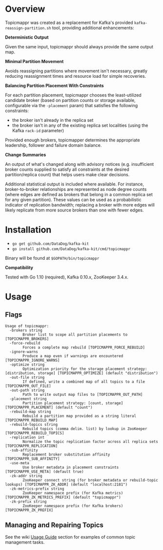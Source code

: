# Overview
Topicmappr was created as a replacement for Kafka's provided `kafka-reassign-partition.sh` tool, providing additional enhancements:

**Deterministic Output**

Given the same input, topicmappr should always provide the same output map.

**Minimal Partition Movement**

Avoids reassigning partitions where movement isn't necessary, greatly reducing reassignment times and resource load for simple recoveries.

**Balancing Partition Placement With Constraints**

For each partition placement, topicmappr chooses the least-utilized candidate broker (based on partition counts or storage available, configurable via the `-placement` param) that satisfies the following constraints:

- the broker isn't already in the replica set
- the broker isn't in any of the existing replica set localities (using the Kafka `rack-id` parameter)

Provided enough brokers, topicmapper determines the appropriate leadership, follower and failure domain balance.

**Change Summaries**

An output of what's changed along with advisory notices (e.g. insufficient broker counts supplied to satisfy all constraints at the desired partition/replica count) that helps users make clear decisions.

Additional statistical output is included where available. For instance, broker-to-broker relationships are represented as node degree counts (where edges are defined as brokers that belong in a common replica set for any given partition). These values can be used as a probabilistic indicator of replication bandwidth; replacing a broker with more edges will likely replicate from more source brokers than one with fewer edges.

# Installation
- `go get github.com/DataDog/kafka-kit`
- `go install github.com/DataDog/kafka-kit/cmd/topicmappr`

Binary will be found at `$GOPATH/bin/topicmappr`

**Compatibility**

Tested with Go 1.10 (required), Kafka 0.10.x, ZooKeeper 3.4.x.

# Usage

## Flags

```
Usage of topicmappr:
  -brokers string
    	Broker list to scope all partition placements to [TOPICMAPPR_BROKERS]
  -force-rebuild
    	Forces a complete map rebuild [TOPICMAPPR_FORCE_REBUILD]
  -ignore-warns
    	Produce a map even if warnings are encountered [TOPICMAPPR_IGNORE_WARNS]
  -optimize string
    	Optimization priority for the storage placement strategy: [distribution, storage] [TOPICMAPPR_OPTIMIZE] (default "distribution")
  -out-file string
    	If defined, write a combined map of all topics to a file [TOPICMAPPR_OUT_FILE]
  -out-path string
    	Path to write output map files to [TOPICMAPPR_OUT_PATH]
  -placement string
    	Partition placement strategy: [count, storage] [TOPICMAPPR_PLACEMENT] (default "count")
  -rebuild-map string
    	Rebuild a partition map provided as a string literal [TOPICMAPPR_REBUILD_MAP]
  -rebuild-topics string
    	Rebuild topics (comma delim. list) by lookup in ZooKeeper [TOPICMAPPR_REBUILD_TOPICS]
  -replication int
    	Normalize the topic replication factor across all replica sets [TOPICMAPPR_REPLICATION]
  -sub-affinity
    	Replacement broker substitution affinity [TOPICMAPPR_SUB_AFFINITY]
  -use-meta
    	Use broker metadata in placement constraints [TOPICMAPPR_USE_META] (default true)
  -zk-addr string
    	ZooKeeper connect string (for broker metadata or rebuild-topic lookups) [TOPICMAPPR_ZK_ADDR] (default "localhost:2181")
  -zk-metrics-prefix string
    	ZooKeeper namespace prefix (for Kafka metrics) [TOPICMAPPR_ZK_METRICS_PREFIX] (default "topicmappr")
  -zk-prefix string
    	ZooKeeper namespace prefix (for Kafka brokers) [TOPICMAPPR_ZK_PREFIX]
```

## Managing and Repairing Topics

See the wiki [Usage Guide](https://github.com/DataDog/kafka-kit/wiki/Usage-Guide) section for examples of common topic management tasks.
